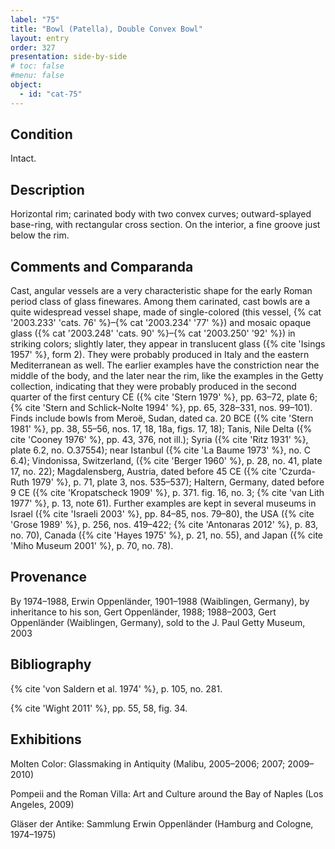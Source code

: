 ```yaml
---
label: "75"
title: "Bowl (Patella), Double Convex Bowl"
layout: entry
order: 327
presentation: side-by-side
# toc: false
#menu: false 
object:
  - id: "cat-75"
---
```


## Condition

Intact.

## Description

Horizontal rim; carinated body with two convex curves; outward-splayed base-ring, with rectangular cross section. On the interior, a fine groove just below the rim.

## Comments and Comparanda

Cast, angular vessels are a very characteristic shape for the early Roman period class of glass finewares. Among them carinated, cast bowls are a quite widespread vessel shape, made of single-colored (this vessel, {% cat '2003.233' 'cats. 76' %}–{% cat '2003.234' '77' %}) and mosaic opaque glass ({% cat '2003.248' 'cats. 90' %}–{% cat '2003.250' '92' %}) in striking colors; slightly later, they appear in translucent glass ({% cite 'Isings 1957' %}, form 2). They were probably produced in Italy and the eastern Mediterranean as well. The earlier examples have the constriction near the middle of the body, and the later near the rim, like the examples in the Getty collection, indicating that they were probably produced in the second quarter of the first century CE ({% cite 'Stern 1979' %}, pp. 63–72, plate 6; {% cite 'Stern and Schlick-Nolte 1994' %}, pp. 65, 328–331, nos. 99–101). Finds include bowls from Meroë, Sudan, dated ca. 20 BCE ({% cite 'Stern 1981' %}, pp. 38, 55–56, nos. 17, 18, 18a, figs. 17, 18); Tanis, Nile Delta ({% cite 'Cooney 1976' %}, pp. 43, 376, not ill.); Syria ({% cite 'Ritz 1931' %}, plate 6.2, no. O.37554); near Istanbul ({% cite 'La Baume 1973' %}, no. C 6.4); Vindonissa, Switzerland, ({% cite 'Berger 1960' %}, p. 28, no. 41, plate 17, no. 22); Magdalensberg, Austria, dated before 45 CE ({% cite 'Czurda-Ruth 1979' %}, p. 71, plate 3, nos. 535–537); Haltern, Germany, dated before 9 CE ({% cite 'Kropatscheck 1909' %}, p. 371. fig. 16, no. 3; {% cite 'van Lith 1977' %}, p. 13, note 61). Further examples are kept in several museums in Israel ({% cite 'Israeli 2003' %}, pp. 84–85, nos. 79–80), the USA ({% cite 'Grose 1989' %}, p. 256, nos. 419–422; {% cite 'Antonaras 2012' %}, p. 83, no. 70), Canada ({% cite 'Hayes 1975' %}, p. 21, no. 55), and Japan ({% cite 'Miho Museum 2001' %}, p. 70, no. 78).

## Provenance

By 1974–1988, Erwin Oppenländer, 1901–1988 (Waiblingen, Germany), by inheritance to his son, Gert Oppenländer, 1988; 1988–2003, Gert Oppenländer (Waiblingen, Germany), sold to the J. Paul Getty Museum, 2003

## Bibliography

{% cite 'von Saldern et al. 1974' %}, p. 105, no. 281.

{% cite 'Wight 2011' %}, pp. 55, 58, fig. 34.

## Exhibitions

Molten Color: Glassmaking in Antiquity (Malibu, 2005–2006; 2007; 2009–2010)

Pompeii and the Roman Villa: Art and Culture around the Bay of Naples (Los Angeles, 2009)

Gläser der Antike: Sammlung Erwin Oppenländer (Hamburg and Cologne, 1974–1975)
